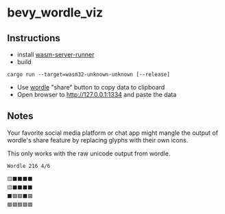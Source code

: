 # bevy_wordle_viz

## Instructions

- install [wasm-server-runner](https://github.com/jakobhellermann/wasm-server-runner)
- build

```
cargo run --target=wasm32-unknown-unknown [--release]
```

- Use [wordle](https://www.powerlanguage.co.uk/wordle/) "share" button to copy data to clipboard
- Open browser to http://127.0.0.1:1334 and paste the data

## Notes

Your favorite social media platform or chat app might mangle the output of wordle's share feature by replacing glyphs with their own icons.

This only works with the raw unicode output from wordle.

```
Wordle 216 4/6

🟨⬛⬛⬛⬛
🟨⬛⬛⬛⬛
⬛🟩🟩⬛🟩
🟩🟩🟩🟩🟩
```
